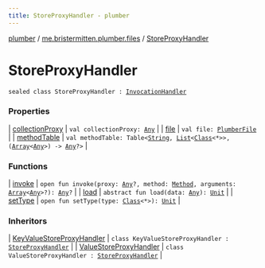 ```yaml
---
title: StoreProxyHandler - plumber
---
```


[plumber](../../index.html) / [me.bristermitten.plumber.files](../index.html) / [StoreProxyHandler](./index.html)

# StoreProxyHandler

`sealed class StoreProxyHandler : `[`InvocationHandler`](https://docs.oracle.com/javase/6/docs/api/java/lang/reflect/InvocationHandler.html)

### Properties

| [collectionProxy](collection-proxy.html) | `val collectionProxy: `[`Any`](https://kotlinlang.org/api/latest/jvm/stdlib/kotlin/-any/index.html) |
| [file](file.html) | `val file: `[`PlumberFile`](../-plumber-file/index.html) |
| [methodTable](method-table.html) | `val methodTable: Table<`[`String`](https://kotlinlang.org/api/latest/jvm/stdlib/kotlin/-string/index.html)`, `[`List`](https://kotlinlang.org/api/latest/jvm/stdlib/kotlin.collections/-list/index.html)`<`[`Class`](https://docs.oracle.com/javase/6/docs/api/java/lang/Class.html)`<*>>, (`[`Array`](https://kotlinlang.org/api/latest/jvm/stdlib/kotlin/-array/index.html)`<`[`Any`](https://kotlinlang.org/api/latest/jvm/stdlib/kotlin/-any/index.html)`>) -> `[`Any`](https://kotlinlang.org/api/latest/jvm/stdlib/kotlin/-any/index.html)`?>` |

### Functions

| [invoke](invoke.html) | `open fun invoke(proxy: `[`Any`](https://kotlinlang.org/api/latest/jvm/stdlib/kotlin/-any/index.html)`?, method: `[`Method`](https://docs.oracle.com/javase/6/docs/api/java/lang/reflect/Method.html)`, arguments: `[`Array`](https://kotlinlang.org/api/latest/jvm/stdlib/kotlin/-array/index.html)`<`[`Any`](https://kotlinlang.org/api/latest/jvm/stdlib/kotlin/-any/index.html)`>?): `[`Any`](https://kotlinlang.org/api/latest/jvm/stdlib/kotlin/-any/index.html)`?` |
| [load](load.html) | `abstract fun load(data: `[`Any`](https://kotlinlang.org/api/latest/jvm/stdlib/kotlin/-any/index.html)`): `[`Unit`](https://kotlinlang.org/api/latest/jvm/stdlib/kotlin/-unit/index.html) |
| [setType](set-type.html) | `open fun setType(type: `[`Class`](https://docs.oracle.com/javase/6/docs/api/java/lang/Class.html)`<*>): `[`Unit`](https://kotlinlang.org/api/latest/jvm/stdlib/kotlin/-unit/index.html) |

### Inheritors

| [KeyValueStoreProxyHandler](../-key-value-store-proxy-handler/index.html) | `class KeyValueStoreProxyHandler : `[`StoreProxyHandler`](./index.html) |
| [ValueStoreProxyHandler](../-value-store-proxy-handler/index.html) | `class ValueStoreProxyHandler : `[`StoreProxyHandler`](./index.html) |

